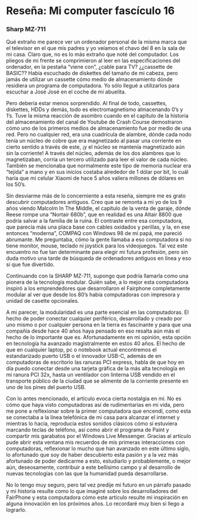 # Reseña: Mi computer fascículo 16

### Sharp MZ-711

Qué extraño me parece ver un ordenador personal de la misma marca que el
televisor en el que mis padres y yo veíamos el chavo del 8 en la sala de
mi casa. Claro que, no es lo más extraño que noté del computador. Los
pliegos de mi frente se comprimieron al leer en las especificaciones del
ordenador, en la pestaña “viene con”, ¿cable para TV? ¿¿cassette de
BASIC?? Había escuchado de diskettes del tamaño de mi cabeza, pero jamás
de utilizar un cassette cómo medio de almacenamiento dónde residiera un
programa de computadora. Yo sólo llegué a utilizarlos para escuchar a
José José en el coche de mi abuelita.

Pero debería estar menos sorprendido. Al final de todo, cassettes,
diskettes, HDDs y demás, todo es electromagnetismo almacenando 0’s y
1’s. Tuve la misma reacción de asombro cuando en el capítulo de la
historia del almacenamiento del canal de Youtube de Crash Course
demostraron cómo uno de los primeros medios de almacenamiento fue por
medio de una red. Pero no cualquier red, era una cuadrícula de alambre,
dónde cada nodo tenía un núcleo de cobre que era magnetizado al pasar
una corriente en cierto sentido a través de este, ¡y el núcleo se
mantenía magnetizado aún sin la corriente! A través del núcleo, además
de los dos alambres que lo magnetizaban, corría un tercero utilizado
para leer el valor de cada núcleo. También se mencionaba que normalmente
este tipo de memoria nuclear era “tejida” a mano y en sus inicios
costaba alrededor de 1 dólar por bit, lo cuál haría que mi celular
Xiaomi de hace 5 años valiera millones de dólares en los 50’s.

Sin desviarme más de lo concerniente a esta reseña, siempre me es grato
descubrir computadores antiguos. Creo que se remonta a mi yo de los 9
años viendo Malcolm In The Middle, el capítulo de la venta de garaje,
dónde Reese rompe una “Nortair 680b”, que en realidad es una Altair 8800
que podría salvar a la familia de la ruina. El contraste entre esa
computadora, que parecía más una placa base con cables oxidados y
perillas, y la, en ese entonces “moderna”, COMPAQ con Windows 98 de mi
papá, me pareció abrumante. Me preguntaba, cómo la gente llamaba a eso
computadora si no tiene monitor, mouse, teclado ni joystick para los
videojuegos. Tal vez este encuentro no fue tan determinante para elegir
mi futura profesión, pero sin duda motivo una tarde de búsqueda de
ordenadores antiguos en línea y eso sí que fue divertido.

Continuando con la SHARP MZ-711, supongo que podría llamarla como una
pionera de la tecnología modular. Quién sabe, a lo mejor esta
computadora inspiró a los emprendedores que desarrollaron el Fairphone
completamente modular al ver que desde los 80’s había computadoras con
impresora y unidad de casette opcionales.

A mi parecer, la modularidad es una parte esencial en las computadoras.
El hecho de poder conectar cualquier periférico, desarrollado y creado
por uno mismo o por cualquier persona en la tierra es fascinante y para
que una compañía desde hace 40 años haya pensado en eso resalta aún más
el hecho de lo importante que es. Afortunadamente en mi opinión, esta
opción en tecnología ha avanzado magistralmente en estos 40 años. El
hecho de que en cualquier laptop, pc o notebook actual encontremos el
estandarizado puerto USB o el innovador USB-C, además de en computadoras
de escritorio las ranuras PCI express, habla de que hoy en día puedo
conectar desde una tarjeta gráfica de la más alta tecnología en mi
ranura PCI 32x, hasta un ventilador con linterna USB vendido en el
transporte público de la ciudad que se alimente de la corriente presente
en uno de los pines del puerto USB.

Con lo antes mencionado, el artículo evoca cierta nostalgia en mí. No es
cómo que haya visto computadoras así de rudimentarias en mi vida, pero
me pone a reflexionar sobre la primer computadora que encendí, como esta
se conectaba a la línea telefónica de mi casa para alcanzar el internet
y mientras lo hacía, reproducía estos sonidos clásicos cómo si estuviera
marcando teclas de teléfono, así como abrir el programa de Paint y
compartir mis garabatos por el Windows Live Messenger. Gracias al
artículo pude abrir esta ventana mis recuerdos de mis primeras
interacciones con computadoras, reflexionar lo mucho que han avanzado en
este último siglo, lo afortunado que soy de haber descubierto esta
pasión y a la vez más afortunado de poder dedicarme a esto, estudiarlo y
probablemente, o mejor aún, deseosamente, contribuir a este bellísimo
campo y al desarrollo de nuevas tecnologías con las que la humanidad
pueda desarrollarse.

No lo tengo muy seguro, pero tal vez predije mi futuro en un párrafo
pasado y mi historia resulte como lo que imaginé sobre los
desarrolladores del FairPhone y esta computadora cómo este artículo
resulte mi inspiración en alguna innovación en los próximos años. Lo
recordaré muy bien si llego a lograrlo.